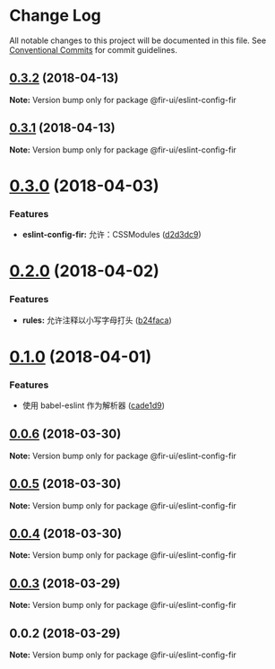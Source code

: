 # Change Log

All notable changes to this project will be documented in this file.
See [Conventional Commits](https://conventionalcommits.org) for commit guidelines.

<a name="0.3.2"></a>
## [0.3.2](https://github.com/fjc0k/fir-ui/compare/@fir-ui/eslint-config-fir@0.3.1...@fir-ui/eslint-config-fir@0.3.2) (2018-04-13)




**Note:** Version bump only for package @fir-ui/eslint-config-fir

<a name="0.3.1"></a>
## [0.3.1](https://github.com/fjc0k/fir-ui/compare/@fir-ui/eslint-config-fir@0.3.0...@fir-ui/eslint-config-fir@0.3.1) (2018-04-13)




**Note:** Version bump only for package @fir-ui/eslint-config-fir

<a name="0.3.0"></a>
# [0.3.0](https://github.com/fjc0k/fir-ui/compare/@fir-ui/eslint-config-fir@0.2.0...@fir-ui/eslint-config-fir@0.3.0) (2018-04-03)


### Features

* **eslint-config-fir:** 允许：CSSModules ([d2d3dc9](https://github.com/fjc0k/fir-ui/commit/d2d3dc9))




<a name="0.2.0"></a>
# [0.2.0](https://github.com/fjc0k/fir-ui/compare/@fir-ui/eslint-config-fir@0.1.0...@fir-ui/eslint-config-fir@0.2.0) (2018-04-02)


### Features

* **rules:** 允许注释以小写字母打头 ([b24faca](https://github.com/fjc0k/fir-ui/commit/b24faca))




<a name="0.1.0"></a>
# [0.1.0](https://github.com/fjc0k/fir-ui/compare/@fir-ui/eslint-config-fir@0.0.6...@fir-ui/eslint-config-fir@0.1.0) (2018-04-01)


### Features

* 使用 babel-eslint 作为解析器 ([cade1d9](https://github.com/fjc0k/fir-ui/commit/cade1d9))




<a name="0.0.6"></a>
## [0.0.6](https://github.com/fjc0k/fir-ui/compare/@fir-ui/eslint-config-fir@0.0.5...@fir-ui/eslint-config-fir@0.0.6) (2018-03-30)




**Note:** Version bump only for package @fir-ui/eslint-config-fir

<a name="0.0.5"></a>
## [0.0.5](https://github.com/fjc0k/fir-ui/compare/@fir-ui/eslint-config-fir@0.0.4...@fir-ui/eslint-config-fir@0.0.5) (2018-03-30)




**Note:** Version bump only for package @fir-ui/eslint-config-fir

<a name="0.0.4"></a>
## [0.0.4](https://github.com/fjc0k/fir-ui/compare/@fir-ui/eslint-config-fir@0.0.3...@fir-ui/eslint-config-fir@0.0.4) (2018-03-30)




**Note:** Version bump only for package @fir-ui/eslint-config-fir

<a name="0.0.3"></a>
## [0.0.3](https://github.com/fjc0k/fir-ui/compare/@fir-ui/eslint-config-fir@0.0.2...@fir-ui/eslint-config-fir@0.0.3) (2018-03-29)




**Note:** Version bump only for package @fir-ui/eslint-config-fir

<a name="0.0.2"></a>
## 0.0.2 (2018-03-29)




**Note:** Version bump only for package @fir-ui/eslint-config-fir
